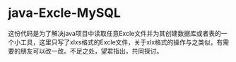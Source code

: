 # java-Excle-MySQL
这份代码是为了解决java项目中读取任意Excle文件并为其创建数据库或者表的一个小工具，这里只写了xlxs格式的Excle文件，关于xlx格式的操作与之类似，有需要的朋友可以改一改。不足之处，望君指出，共同探讨。
